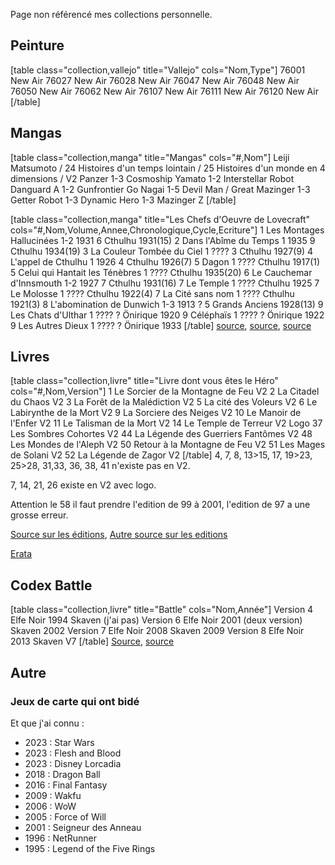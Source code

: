 Page non référencé  mes collections personnelle.

## Peinture

[table class="collection,vallejo" title="Vallejo" cols="Nom,Type"]
76001	New Air
76027	New Air
76028	New Air
76047	New Air
76048	New Air
76050	New Air
76062	New Air
76107	New Air
76111	New Air
76120	New Air
[/table]

## Mangas

[table class="collection,manga" title="Mangas" cols="#,Nom"]
Leiji Matsumoto
/	24 Histoires d'un temps lointain
/	25 Histoires d'un monde en 4 dimensions
/	V2 Panzer
1-3	Cosmoship Yamato
1-2	Interstellar Robot Danguard A
1-2	Gunfrontier
Go Nagai
1-5	Devil Man
/	Great Mazinger
1-3	Getter Robot
1-3	Dynamic Hero
1-3	Mazinger Z
[/table]

[table class="collection,manga" title="Les Chefs d'Oeuvre de Lovecraft" cols="#,Nom,Volume,Annee,Chronologique,Cycle,Ecriture"]
1	Les Montages Hallucinées	1-2	1931	6	Cthulhu	1931(15)
2	Dans l'Abîme du Temps	1	1935	9	Cthulhu	1934(19)
3	La Couleur Tombée du Ciel	1	????	3	Cthulhu	1927(9)
4	L'appel de Cthulhu	1	1926	4	Cthulhu	1926(7)
5	Dagon	1	????		Cthulhu	1917(1)
5	Celui qui Hantait les Ténèbres	1	????		Cthulhu	1935(20)
6	Le Cauchemar d'Innsmouth	1-2	1927	7	Cthulhu	1931(16)
7	Le Temple	1	????		Cthulhu	1925
7	Le Molosse	1	????		Cthulhu	1922(4)
7	La Cité sans nom	1	????		Cthulhu	1921(3)
8	L'abomination de Dunwich	1-3	1913 ?	5	Grands Anciens	1928(13)
9	Les Chats d'Ulthar	1	????	?	Önirique	1920
9	Céléphaïs	1	????	?	Önirique	1922
9	Les Autres Dieux	1	????	?	Önirique	1933
[/table]
[source](https://lantredecthulhu.com/lecture/ordre-lecture-lovecraft/),
[source](https://chronolivre.com/quel-ordre-lire-h-p-lovecraft-cthulhu/),
[source](https://www.senscritique.com/liste/Le_Mythe_de_Cthulhu_ordre_chronologique/1434003)

## Livres

[table class="collection,livre" title="Livre dont vous êtes le Héro" cols="#,Nom,Version"]
1	Le Sorcier de la Montagne de Feu	V2
2	La Citadel du Chaos	V2
3	La Forêt de la Malédiction	V2
5	La cité des Voleurs	V2
6	Le Labirynthe de la Mort	V2
9	La Sorciere des Neiges	V2
10	Le Manoir de l'Enfer	V2
11	Le Talisman de la Mort	V2
14	Le Temple de Terreur	V2 Logo
37	Les Sombres Cohortes	V2
44	La Légende des Guerriers Fantômes	V2
48	Les Mondes de l'Aleph	V2
50	Retour à la Montagne de Feu	V2
51	Les Mages de Solani	V2
52	La Légende de Zagor	V2
[/table]
4, 7, 8, 13>15, 17, 19>23, 25>28, 31,33, 36, 38, 41 n'existe pas en V2.

7, 14, 21, 26 existe en V2 avec logo.

Attention le 58 il faut prendre l'edition de 99 à 2001, l'edition de 97 a une grosse erreur.

[Source sur les éditions](https://www.la-taverne-des-aventuriers.com/t4727-les-differentes-versions-des-df),
[Autre source sur les editions](https://www.bibliotheque-des-aventuriers.com/menu/4_serie/defis_fantastiques.htm)

[Erata](https://www.la-taverne-des-aventuriers.com/t2074-errata-de-la-serie-defis-fantastiques)

## Codex Battle

[table class="collection,livre" title="Battle" cols="Nom,Année"]
Version 4
Elfe Noir	1994
Skaven	(j'ai pas)
Version 6
Elfe Noir	2001 (deux version)
Skaven	2002
Version 7
Elfe Noir	2008
Skaven	2009
Version 8
Elfe Noir	2013
Skaven	V7
[/table]
[Source](https://sites.google.com/site/warhammerphiles/warhammer-a-travers-les-ages-et-les-editions),
[source](https://fr.wikipedia.org/wiki/Warhammer_le_jeu_des_batailles_fantastiques)

## Autre
### Jeux de carte qui ont bidé

Et que j'ai connu :
- 2023 : Star Wars
- 2023 : Flesh and Blood
- 2023 : Disney Lorcadia
- 2018 : Dragon Ball
- 2016 : Final Fantasy
- 2009 : Wakfu
- 2006 : WoW
- 2005 : Force of Will
- 2001 : Seigneur des Anneau
- 1996 : NetRunner
- 1995 : Legend of the Five Rings
